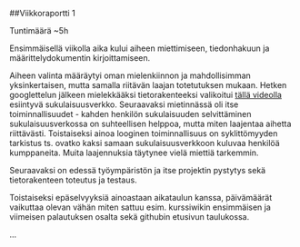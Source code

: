 ##Viikkoraportti 1

Tuntimäärä ~5h

Ensimmäisellä viikolla aika kului aiheen miettimiseen, tiedonhakuun ja määrittelydokumentin kirjoittamiseen.

Aiheen valinta määräytyi oman mielenkiinnon ja mahdollisimman yksinkertaisen, mutta samalla riitävän laajan totetutuksen mukaan. Hetken googlettelun jälkeen mielekkääksi tietorakenteeksi valikoitui [tällä videolla](https://youtu.be/gQ3iqBh69fU?t=240) esiintyvä sukulaisuusverkko. Seuraavaksi mietinnässä oli itse toiminnallisuudet - kahden henkilön sukulaisuuden selvittäminen sukulaisuusverkossa on suhteellisen helppoa, mutta miten laajentaa aihetta riittävästi. Toistaiseksi ainoa looginen toiminnallisuus on syklittömyyden tarkistus ts. ovatko kaksi samaan sukulaisuusverkkoon kuluvaa henkilöä kumppaneita. Muita laajennuksia täytynee vielä miettiä tarkemmin.

Seuraavaksi on edessä työympäristön ja itse projektin pystytys sekä tietorakenteen toteutus ja testaus.

Toistaiseksi epäselvyyksiä ainoastaan aikataulun kanssa, päivämäärät vaikuttaa olevan vähän miten sattuu esim. kurssiwikin ensimmäisen ja viimeisen palautuksen osalta sekä githubin etusivun taulukossa.

...
